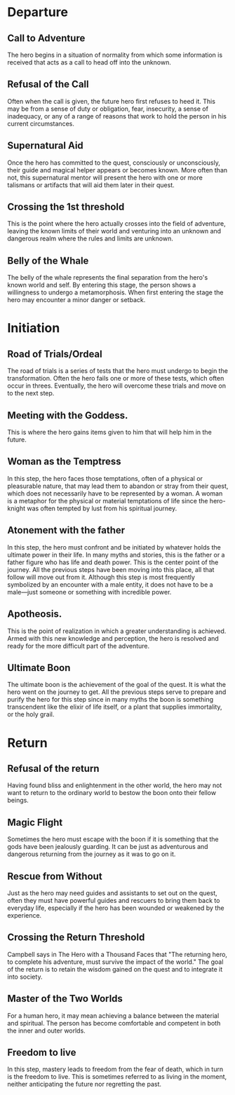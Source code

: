 # Departure

## Call to Adventure

The hero begins in a situation of normality from which some information 
is received that acts as a call to head off into the unknown. 

## Refusal of the Call

Often when the call is given, the future hero first refuses to heed it. 
This may be from a sense of duty or obligation, fear, insecurity, a sense 
of inadequacy, or any of a range of reasons that work to hold the person 
in his current circumstances. 

## Supernatural Aid

Once the hero has committed to the quest, consciously or unconsciously, 
their guide and magical helper appears or becomes known. More often than not, 
this supernatural mentor will present the hero with one or more talismans or 
artifacts that will aid them later in their quest.

## Crossing the 1st threshold

This is the point where the hero actually crosses into the field of adventure, 
leaving the known limits of their world and venturing into an unknown and 
dangerous realm where the rules and limits are unknown.

## Belly of the Whale

The belly of the whale represents the final separation from the hero's known world 
and self. By entering this stage, the person shows a willingness to undergo a metamorphosis. 
When first entering the stage the hero may encounter a minor danger or setback.

# Initiation

## Road of Trials/Ordeal

The road of trials is a series of tests that the hero must undergo to begin 
the transformation. Often the hero fails one or more of these tests, 
which often occur in threes. Eventually, the hero will overcome these trials 
and move on to the next step.

## Meeting with the Goddess.

This is where the hero gains items given to him that will help him in the future. 

## Woman as the Temptress

In this step, the hero faces those temptations, often of a physical or pleasurable 
nature, that may lead them to abandon or stray from their quest, which does not 
necessarily have to be represented by a woman. A woman is a metaphor for the physical 
or material temptations of life since the hero-knight was often tempted by lust from 
his spiritual journey.

## Atonement with the father

In this step, the hero must confront and be initiated by whatever holds the 
ultimate power in their life. In many myths and stories, this is the father 
or a father figure who has life and death power. This is the center point of 
the journey. All the previous steps have been moving into this place, all that 
follow will move out from it. Although this step is most frequently symbolized 
by an encounter with a male entity, it does not have to be a male—just someone 
or something with incredible power.

## Apotheosis.

This is the point of realization in which a greater understanding is achieved. 
Armed with this new knowledge and perception, the hero is resolved and ready 
for the more difficult part of the adventure.

## Ultimate Boon

The ultimate boon is the achievement of the goal of the quest. 
It is what the hero went on the journey to get. All the previous steps serve 
to prepare and purify the hero for this step since in many myths the boon 
is something transcendent like the elixir of life itself, or a plant 
that supplies immortality, or the holy grail.

# Return

## Refusal of the return

Having found bliss and enlightenment in the other world, the hero may not want 
to return to the ordinary world to bestow the boon onto their fellow beings.

## Magic Flight

Sometimes the hero must escape with the boon if it is something that the gods 
have been jealously guarding. It can be just as adventurous and dangerous 
returning from the journey as it was to go on it. 

## Rescue from Without

Just as the hero may need guides and assistants to set out on the quest, 
often they must have powerful guides and rescuers to bring them back to 
everyday life, especially if the hero has been wounded or weakened by the experience.

## Crossing the Return Threshold

Campbell says in The Hero with a Thousand Faces that "The returning hero, 
to complete his adventure, must survive the impact of the world."
The goal of the return is to retain the wisdom gained on the quest 
and to integrate it into society.

## Master of the Two Worlds

For a human hero, it may mean achieving a balance between the material 
and spiritual. The person has become comfortable and competent in both 
the inner and outer worlds.

## Freedom to live

In this step, mastery leads to freedom from the fear of death, 
which in turn is the freedom to live. This is sometimes referred to 
as living in the moment, neither anticipating the future nor regretting the past.


